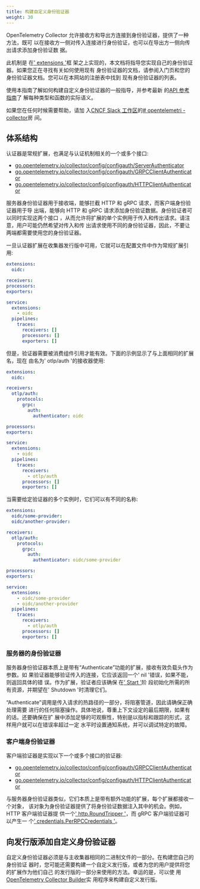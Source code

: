 ```yaml
---
title: 构建自定义身份验证器
weight: 30
---
```


OpenTelemetry Collector 允许接收方和导出方连接到身份验证器，提供了一种方法，既可
以在接收方一侧对传入连接进行身份验证，也可以在导出方一侧向传出请求添加身份验证数
据。

此机制是
在[' extensions '](https://pkg.go.dev/go.opentelemetry.io/collector/component#Extension)框
架之上实现的，本文档将指导您实现自己的身份验证器。如果您正在寻找有关如何使用现有
身份验证器的文档，请参阅入门页和您的身份验证器文档。您可以在本网站的注册表中找到
现有身份验证器的列表。

使用本指南了解如何构建自定义身份验证器的一般指导，并参考最新
的[API 参考指南](https://pkg.go.dev/go.opentelemetry.io/collector/config/configauth)了
解每种类型和函数的实际语义。

如果您在任何时候需要帮助，请加
入[CNCF Slack 工作区](https://slack.cncf.io)的[# opentelemetri -collector](https://cloud-native.slack.com/archives/C01N6P7KR6W)房
间。

## 体系结构

认证器是常规扩展，也满足与认证机制相关的一个或多个接口:

- [go.opentelemetry.io/collector/config/configauth/ServerAuthenticator](https://pkg.go.dev/go.opentelemetry.io/collector/config/configauth#ServerAuthenticator)
- [go.opentelemetry.io/collector/config/configauth/GRPCClientAuthenticator](https://pkg.go.dev/go.opentelemetry.io/collector/config/configauth#GRPCClientAuthenticator)
- [go.opentelemetry.io/collector/config/configauth/HTTPClientAuthenticator](https://pkg.go.dev/go.opentelemetry.io/collector/config/configauth#HTTPClientAuthenticator)

服务器身份验证器用于接收端，能够拦截 HTTP 和 gRPC 请求，而客户端身份验证器用于导
出端，能够向 HTTP 和 gRPC 请求添加身份验证数据。身份验证者可以同时实现这两个接口
，从而允许将扩展的单个实例用于传入和传出请求。请注意，用户可能仍然希望对传入和传
出请求使用不同的身份验证器，因此，不要让两端都需要使用您的身份验证器。

一旦认证器扩展在收集器发行版中可用，它就可以在配置文件中作为常规扩展引用:

```yaml
extensions:
  oidc:

receivers:
processors:
exporters:

service:
  extensions:
    - oidc
  pipelines:
    traces:
      receivers: []
      processors: []
      exporters: []
```

但是，验证器需要被消费组件引用才能有效。下面的示例显示了与上面相同的扩展名，现在
由名为' otlp/auth '的接收器使用:

```yaml
extensions:
  oidc:

receivers:
  otlp/auth:
    protocols:
      grpc:
        auth:
          authenticator: oidc

processors:
exporters:

service:
  extensions:
    - oidc
  pipelines:
    traces:
      receivers:
        - otlp/auth
      processors: []
      exporters: []
```

当需要给定验证器的多个实例时，它们可以有不同的名称:

```yaml
extensions:
  oidc/some-provider:
  oidc/another-provider:

receivers:
  otlp/auth:
    protocols:
      grpc:
        auth:
          authenticator: oidc/some-provider

processors:
exporters:

service:
  extensions:
    - oidc/some-provider
    - oidc/another-provider
  pipelines:
    traces:
      receivers:
        - otlp/auth
      processors: []
      exporters: []
```

### 服务器的身份验证器

服务器身份验证器本质上是带有“Authenticate”功能的扩展，接收有效负载头作为参数。如
果验证器能够验证传入的连接，它应该返回一个' nil '错误，如果不能，则返回具体的错
误。作为扩展，验证者应该确保
在[' Start '](https://pkg.go.dev/go.opentelemetry.io/collector/component#Component)阶
段初始化所需的所有资源，并期望在' Shutdown '时清理它们。

“Authenticate”调用是传入请求的热路径的一部分，将阻塞管道，因此请确保正确处理需要
进行的任何阻塞操作。具体地说，尊重上下文设定的最后期限，如果有的话。还要确保在扩
展中添加足够的可观察性，特别是以指标和跟踪的形式，这样用户就可以在错误率超过一定
水平时设置通知系统，并可以调试特定的故障。

### 客户端身份验证器

客户端验证器是实现以下一个或多个接口的验证器:

- [go.opentelemetry.io/collector/config/configauth/GRPCClientAuthenticator](https://pkg.go.dev/go.opentelemetry.io/collector/config/configauth#GRPCClientAuthenticator)
- [go.opentelemetry.io/collector/config/configauth/HTTPClientAuthenticator](https://pkg.go.dev/go.opentelemetry.io/collector/config/configauth#HTTPClientAuthenticator)

与服务器身份验证器类似，它们本质上是带有额外功能的扩展，每个扩展都接收一个对象，
该对象为身份验证器提供了将身份验证数据注入其中的机会。例如，HTTP 客户端验证器提
供一个[' http.RoundTripper '](https://pkg.go.dev/net/http#RoundTripper)，而 gRPC
客户端验证器可以产生一
个[' credentials.PerRPCCredentials '](https://pkg.go.dev/google.golang.org/grpc/credentials#PerRPCCredentials)。

## 向发行版添加自定义身份验证器

自定义身份验证器必须是与主收集器相同的二进制文件的一部分。在构建您自己的身份验证
器时，您可能还需要构建一个自定义发行版，或者为您的用户提供将您的扩展作为他们自己
的发行版的一部分来使用的方法。幸运的是，可以使
用[OpenTelemetry Collector Builder](https://github.com/open-telemetry/opentelemetry-collector/tree/main/cmd/builder)实
用程序来构建自定义发行版。
